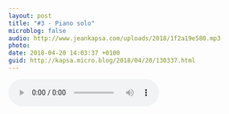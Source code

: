 ```yaml
---
layout: post
title: "#3 - Piano solo"
microblog: false
audio: http://www.jeankapsa.com/uploads/2018/1f2a19e580.mp3
photo: 
date: 2018-04-20 14:03:37 +0100
guid: http://kapsa.micro.blog/2018/04/20/130337.html
---
```

<audio controls="controls" src="http://www.jeankapsa.com/uploads/2018/1f2a19e580.mp3" />
